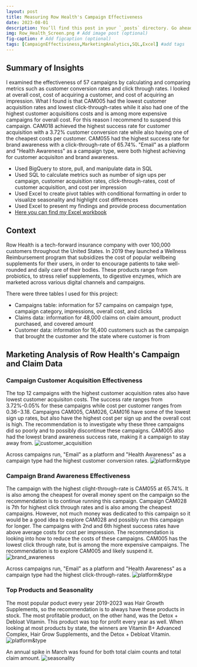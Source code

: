 ```yaml
---
layout: post
title: Measuring Row Health's Campaign Effectiveness
date: 2023-08-01
description: You’ll find this post in your `_posts` directory. Go ahead and edit it and re-build the site to see your changes. # Add post description (optional)
img: Row_Health_Screen.png # Add image post (optional)
fig-caption: # Add figcaption (optional)
tags: [CampaignEffectiviness,MarketingAnalytics,SQL,Excel] #add tags
---
```

## Summary of Insights

I examined the effectiveness of 57 campaigns by calculating and comparing metrics such as customer conversion rates and click through rates. I looked at overall cost, cost of acquiring a customer, and cost of acquiring an impression. What I found is that CAM005 had the lowest customer acquisition rates and lowest click-through-rates while it also had one of the highest customer acquisitions costs and is among more expensive campaigns for overall cost. For this reason I recommend to suspend this campaign. CAM018 achieved the highest success rate for customer acquisition with a 3.72% customer conversion rate while also having one of the cheapest costs per customer. CAM055 had the highest success rate for brand awareness with a click-through-rate of 65.74%. "Email" as a platform and "Health Awareness" as a campaign type, were both highest achieving for customer acquisiton and brand awareness.

- Used BigQuery to store, pull, and manipulate data in SQL
- Used SQL to calculate metrics such as number of sign ups per campaign, customer acquisition rates, click-through-rates, cost of customer acquisition, and cost per impression
- Used Excel to create pivot tables with conditional formatting in order to visualize seasonality and highlight cost differences
- Used Excel to present my findings and provide process documentation
- [Here you can find my Excel workbook](https://github.com/agiliariniosm/Row_Health/blob/b9e94fdbbf10c40bf8752fa83a322ac681a5b538/Row_Health_Project.xlsm)

## Context 

Row Health is a tech-forward insurance company with over 100,000 customers throughout the United States. In 2019 they launched a Wellness Reimbursement program that subsidizes the cost of popular wellbeing supplements for their users, in order to encourage patients to take well-rounded and daily care of their bodies. These products range from probiotics, to stress relief supplements, to digestive enzymes, which are marketed across various digital channels and campaigns. 

There were three tables I used for this project:
- Campaigns table: information for 57 campains on campaign type, campaign category, impressions, overall cost, and clicks
- Claims data: information for 48,000 claims on claim amount, product purchased, and covered amount
- Customer data: information for 16,400 customers such as the campaign that brought the customer and the state where customer is from

## Marketing Analysis of Row Health's Campaign and Claim Data

### Campaign Customer Acquisition Effectiveness

The top 12 campaigns with the highest customer acquisition rates also have lowest customer acquisiton costs. The success rate ranges from 3.72%-0.05% for these campaigns while cost per customer ranges from $0.36-$3.18. Campaigns CAM005, CAM026, CAM016 have some of the lowest sign up rates, but also have the highest cost per sign up and the overall cost is high. The recommendation is to investigate why these three campaigns did so poorly and to possibly discontinue these campaigns. CAM005 also had the lowest brand awareness success rate, making it a campaign to stay away from. 
![customer_acquisition]({{site.baseurl}}/assets/img/Row_Health/customer_acquisition.png)

Across campaigns run, "Email" as a platform and "Health Awareness" as a campaign type had the highest customer conversion rates. 
![platform&type]({{site.baseurl}}/assets/img/Row_Health/platform_customer_acquisition_1.png)

### Campaign Brand Awareness Effectiveness

The campaign with the highest clight-through-rate is CAM055 at 65.74%. It is also among the cheapest for overall money spent on the campaign so the recommendation is to continue running this campaign. Campaign CAM028 is 7th for highest click through rates and is also among the cheapest campaigns. However, not much money was dedicated to this campaign so it would be a good idea to explore CAM028 and possibly run this campaign for longer. The campaigns with 2nd and 6th highest success rates have above average costs for cost per impression. The recommendation is looking into how to reduce the costs of these campaigns. CAM005 has the lowest click through rate, but is among the more expensive campaigns. The recommendation is to explore CAM005 and likely suspend it. 
![brand_awareness]({{site.baseurl}}/assets/img/Row_Health/brand_awareness_1.png)

Across campaigns run, "Email" as a platform and "Health Awareness" as a campaign type had the highest click-through-rates.
![platform&type]({{site.baseurl}}/assets/img/Row_Health/platform_brand_awareness_1.png)

### Top Products and Seasonality 

The most popular poduct every year 2019-2023 was Hair Growth Supplements, so the recommendation is to always have these products in stock. The most profitable product, on the other hand, was the Detox + Debloat Vitamin. This product was top for profit every year as well. When looking at most products by state, the winners are Vitamin B+ Advanced Complex, Hair Grow Supplements, and the Detox + Debloat Vitamin. 
![platform&type]({{site.baseurl}}/assets/img/Row_Health/products.png)

An annual spike in March was found for both total claim counts and total claim amount.
![seasonality]({{site.baseurl}}/assets/img/Row_Health/seasonality_1.png)





